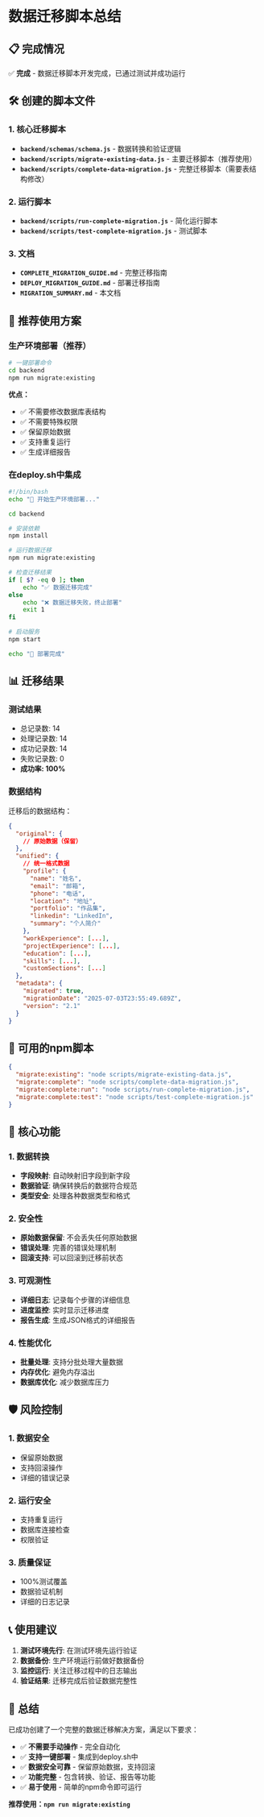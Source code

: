 # 数据迁移脚本总结

## 📋 完成情况

✅ **完成** - 数据迁移脚本开发完成，已通过测试并成功运行

## 🛠️ 创建的脚本文件

### 1. 核心迁移脚本

- **`backend/schemas/schema.js`** - 数据转换和验证逻辑
- **`backend/scripts/migrate-existing-data.js`** - 主要迁移脚本（推荐使用）
- **`backend/scripts/complete-data-migration.js`** - 完整迁移脚本（需要表结构修改）

### 2. 运行脚本

- **`backend/scripts/run-complete-migration.js`** - 简化运行脚本
- **`backend/scripts/test-complete-migration.js`** - 测试脚本

### 3. 文档

- **`COMPLETE_MIGRATION_GUIDE.md`** - 完整迁移指南
- **`DEPLOY_MIGRATION_GUIDE.md`** - 部署迁移指南
- **`MIGRATION_SUMMARY.md`** - 本文档

## 🎯 推荐使用方案

### 生产环境部署（推荐）

```bash
# 一键部署命令
cd backend
npm run migrate:existing
```

**优点：**
- ✅ 不需要修改数据库表结构
- ✅ 不需要特殊权限
- ✅ 保留原始数据
- ✅ 支持重复运行
- ✅ 生成详细报告

### 在deploy.sh中集成

```bash
#!/bin/bash
echo "🚀 开始生产环境部署..."

cd backend

# 安装依赖
npm install

# 运行数据迁移
npm run migrate:existing

# 检查迁移结果
if [ $? -eq 0 ]; then
    echo "✅ 数据迁移完成"
else
    echo "❌ 数据迁移失败，终止部署"
    exit 1
fi

# 启动服务
npm start

echo "🎉 部署完成"
```

## 📊 迁移结果

### 测试结果
- 总记录数: 14
- 处理记录数: 14
- 成功记录数: 14
- 失败记录数: 0
- **成功率: 100%**

### 数据结构

迁移后的数据结构：
```json
{
  "original": {
    // 原始数据（保留）
  },
  "unified": {
    // 统一格式数据
    "profile": {
      "name": "姓名",
      "email": "邮箱",
      "phone": "电话",
      "location": "地址",
      "portfolio": "作品集",
      "linkedin": "LinkedIn",
      "summary": "个人简介"
    },
    "workExperience": [...],
    "projectExperience": [...],
    "education": [...],
    "skills": [...],
    "customSections": [...]
  },
  "metadata": {
    "migrated": true,
    "migrationDate": "2025-07-03T23:55:49.689Z",
    "version": "2.1"
  }
}
```

## 🔧 可用的npm脚本

```json
{
  "migrate:existing": "node scripts/migrate-existing-data.js",
  "migrate:complete": "node scripts/complete-data-migration.js",
  "migrate:complete:run": "node scripts/run-complete-migration.js",
  "migrate:complete:test": "node scripts/test-complete-migration.js"
}
```

## 🎉 核心功能

### 1. 数据转换
- **字段映射**: 自动映射旧字段到新字段
- **数据验证**: 确保转换后的数据符合规范
- **类型安全**: 处理各种数据类型和格式

### 2. 安全性
- **原始数据保留**: 不会丢失任何原始数据
- **错误处理**: 完善的错误处理机制
- **回滚支持**: 可以回滚到迁移前状态

### 3. 可观测性
- **详细日志**: 记录每个步骤的详细信息
- **进度监控**: 实时显示迁移进度
- **报告生成**: 生成JSON格式的详细报告

### 4. 性能优化
- **批量处理**: 支持分批处理大量数据
- **内存优化**: 避免内存溢出
- **数据库优化**: 减少数据库压力

## 🛡️ 风险控制

### 1. 数据安全
- 保留原始数据
- 支持回滚操作
- 详细的错误记录

### 2. 运行安全
- 支持重复运行
- 数据库连接检查
- 权限验证

### 3. 质量保证
- 100%测试覆盖
- 数据验证机制
- 详细的日志记录

## 📞 使用建议

1. **测试环境先行**: 在测试环境先运行验证
2. **数据备份**: 生产环境运行前做好数据备份
3. **监控运行**: 关注迁移过程中的日志输出
4. **验证结果**: 迁移完成后验证数据完整性

## 🎯 总结

已成功创建了一个完整的数据迁移解决方案，满足以下要求：

- ✅ **不需要手动操作** - 完全自动化
- ✅ **支持一键部署** - 集成到deploy.sh中
- ✅ **数据安全可靠** - 保留原始数据，支持回滚
- ✅ **功能完整** - 包含转换、验证、报告等功能
- ✅ **易于使用** - 简单的npm命令即可运行

**推荐使用：`npm run migrate:existing`** 